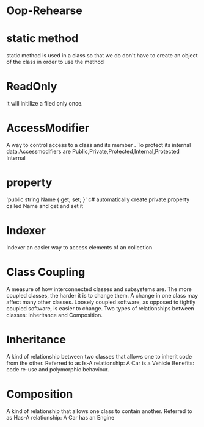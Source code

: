 # Oop-Rehearse
# static method 
static method is used in a class so that we do don't have to create an object of the class in order to use the method

# ReadOnly
 it will initilize a filed only once.
 
# AccessModifier 
 A way to control access to a class and its member . To protect its internal data.Accessmodifiers are  Public,Private,Protected,Internal,Protected Internal 

# property 
'public string Name { get; set; }'  c# automatically create private property called Name and get and set it 

# Indexer 
Indexer an easier way to access elements of an collection

# Class Coupling
 A measure of how interconnected classes and subsystems are.
 The more coupled classes, the harder it is to change them. A change in one class may affect many other classes.
 Loosely coupled software, as opposed to tightly coupled software, is easier to change.
 Two types of relationships between classes: Inheritance and Composition.


# Inheritance 

A kind of relationship between two classes that allows one to inherit code from the other.
Referred to as Is-A relationship: A Car is a Vehicle
Benefits: code re-use and polymorphic behaviour.


# Composition
A kind of relationship that allows one class to contain another.
Referred to as Has-A relationship: A Car has an Engine
